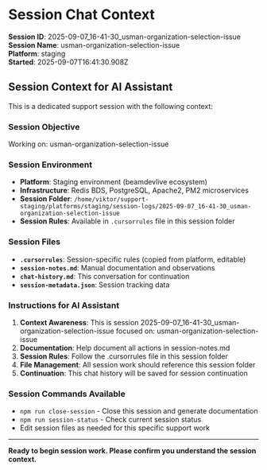 # Session Chat Context

**Session ID**: 2025-09-07_16-41-30_usman-organization-selection-issue  
**Session Name**: usman-organization-selection-issue  
**Platform**: staging  
**Started**: 2025-09-07T16:41:30.908Z

## Session Context for AI Assistant

This is a dedicated support session with the following context:

### Session Objective
Working on: usman-organization-selection-issue

### Session Environment
- **Platform**: Staging environment (beamdevlive ecosystem)
- **Infrastructure**: Redis BDS, PostgreSQL, Apache2, PM2 microservices
- **Session Folder**: `/home/viktor/support-staging/platforms/staging/session-logs/2025-09-07_16-41-30_usman-organization-selection-issue`
- **Session Rules**: Available in `.cursorrules` file in this session folder

### Session Files
- **`.cursorrules`**: Session-specific rules (copied from platform, editable)
- **`session-notes.md`**: Manual documentation and observations
- **`chat-history.md`**: This conversation for continuation
- **`session-metadata.json`**: Session tracking data

### Instructions for AI Assistant
1. **Context Awareness**: This is session 2025-09-07_16-41-30_usman-organization-selection-issue focused on: usman-organization-selection-issue
2. **Documentation**: Help document all actions in session-notes.md
3. **Session Rules**: Follow the .cursorrules file in this session folder
4. **File Management**: All session work should reference this session folder
5. **Continuation**: This chat history will be saved for session continuation

### Session Commands Available
- `npm run close-session` - Close this session and generate documentation
- `npm run session-status` - Check current session status
- Edit session files as needed for this specific support work

---
**Ready to begin session work. Please confirm you understand the session context.**
